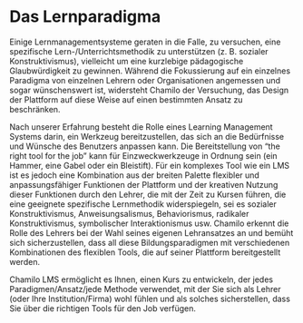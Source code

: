 
# Das Lernparadigma

Einige Lernmanagementsysteme geraten in die Falle, zu versuchen, eine spezifische Lern-/Unterrichtsmethodik zu unterstützen \(z. B. sozialer Konstruktivismus\), vielleicht um eine kurzlebige pädagogische Glaubwürdigkeit zu gewinnen. Während die Fokussierung auf ein einzelnes Paradigma von einzelnen Lehrern oder Organisationen angemessen und sogar wünschenswert ist, widersteht Chamilo der Versuchung, das Design der Plattform auf diese Weise auf einen bestimmten Ansatz zu beschränken.

Nach unserer Erfahrung besteht die Rolle eines Learning Management Systems darin, ein Werkzeug bereitzustellen, das sich an die Bedürfnisse und Wünsche des Benutzers anpassen kann. Die Bereitstellung von “the right tool for the job” kann für Einzweckwerkzeuge in Ordnung sein \(ein Hammer, eine Gabel oder ein Bleistift\). Für ein komplexes Tool wie ein LMS ist es jedoch eine Kombination aus der breiten Palette flexibler und anpassungsfähiger Funktionen der Plattform und der kreativen Nutzung dieser Funktionen durch den Lehrer, die mit der Zeit zu Kursen führen, die eine geeignete spezifische Lernmethodik widerspiegeln, sei es sozialer Konstruktivismus, Anweisungsalismus, Behaviorismus, radikaler Konstruktivismus, symbolischer Interaktionismus usw. Chamilo erkennt die Rolle des Lehrers bei der Wahl seines eigenen Lehransatzes an und bemüht sich sicherzustellen, dass all diese Bildungsparadigmen mit verschiedenen Kombinationen des flexiblen Tools, die auf seiner Plattform bereitgestellt werden.

Chamilo LMS ermöglicht es Ihnen, einen Kurs zu entwickeln, der jedes Paradigmen/Ansatz/jede Methode verwendet, mit der Sie sich als Lehrer (oder Ihre Institution/Firma) wohl fühlen und als solches sicherstellen, dass Sie über die richtigen Tools für den Job verfügen.